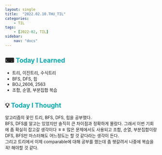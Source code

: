 ```yaml
---
layout: single
title:  "2022.02.10.THU_TIL"
categories: 
    - TIL
tags: 
    - [2022-02, TIL]
sidebar:
    nav: "docs"
---
```



## ⌨ <a style="color:#00adb5">Today I Learned</a>
 - 트리, 이진트리, 수식트리
 - BFS, DFS, 힙
 - BOJ_2606, 2563
 - 조합, 순열, 부분집합 복습
 

## 💡 <a style="color:#00adb5">Today I Thought</a>
 알고리즘의 꽃인 트리, BFS, DFS, 힙을 공부했다.<br>
 BFS, DFS를 알고는 있었지만 솔직히 큰 차이점과 정확하게 몰랐다. 그래서 이번 기회에 좀 확실히 잡고갈 생각이다 ㅎㅎ 많은 문제에서도 사용되고 조합, 순열, 부분집합이랑 DFS, BFS만 마스터해도 어느정도는 할 것 같다라는 생각이 든다. <br>
 그리고 트리에서 이제 comparable에 대해 공부를 했는데 좀 헷갈려서 나중에 복습을 꼭! 해야할 것 같다.

